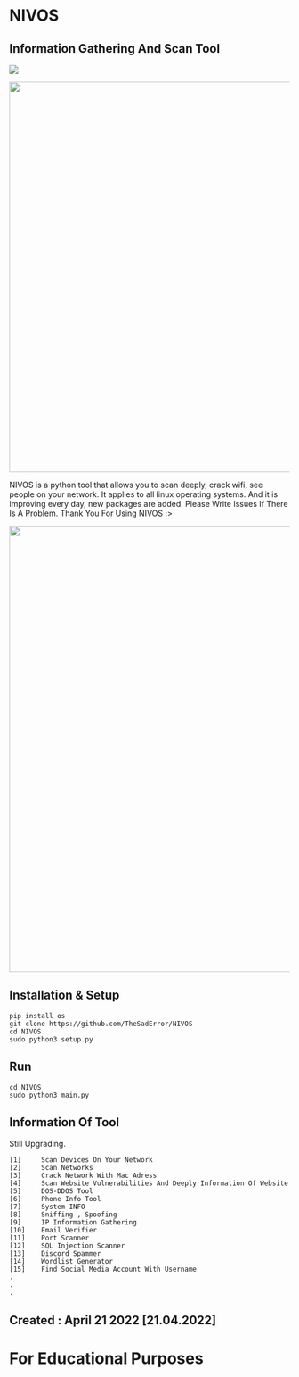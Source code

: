
# NIVOS
## Information Gathering And Scan Tool

![](https://visitor-badge.glitch.me/badge?page_id=TheSadError.TheSadError)
<div>
  <p align="center">
    <img src="https://github.com/TheSadError/NIVOS/blob/main/Images/c.png" width="700"> 
  </p>
</div>
NIVOS is a python tool that allows you to scan deeply, crack wifi, see people on your network. It applies to all linux operating systems. And it is improving every day, new packages are added. Please Write Issues If There Is A Problem. Thank You For Using NIVOS :>

<div>
  <p align="center">
    <img src="https://github.com/TheSadError/NIVOS/blob/main/Images/s6.png" width="800"> 
  </p>
</div>

## Installation & Setup
```
pip install os
git clone https://github.com/TheSadError/NIVOS
cd NIVOS
sudo python3 setup.py
```

## Run
```
cd NIVOS
sudo python3 main.py
```

## Information Of Tool

Still Upgrading.
```
[1]     Scan Devices On Your Network
[2]     Scan Networks 
[3]     Crack Network With Mac Adress
[4]     Scan Website Vulnerabilities And Deeply Information Of Website
[5]     DOS-DDOS Tool
[6]     Phone Info Tool
[7]     System INFO
[8]     Sniffing , Spoofing
[9]     IP Information Gathering
[10]    Email Verifier
[11]    Port Scanner
[12]    SQL Injection Scanner
[13]    Discord Spammer
[14]    Wordlist Generator
[15]    Find Social Media Account With Username
.
.
.
```
## Created : April 21 2022 [21.04.2022]

# For Educational Purposes
